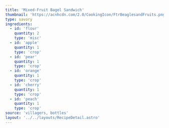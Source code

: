 ```yaml
---
title: 'Mixed-Fruit Bagel Sandwich'
thumbnail: 'https://acnhcdn.com/2.0/CookingIcon/FtrBeaglesandFruits.png'
type: savory
ingredients:
  - id: 'flour'
    quantity: 2
    type: 'misc'
  - id: 'apple'
    quantity: 1
    type: 'crop'
  - id: 'pear'
    quantity: 1
    type: 'crop'
  - id: 'orange'
    quantity: 1
    type: 'crop'
  - id: 'cherry'
    quantity: 1
    type: 'crop'
  - id: 'peach'
    quantity: 1
    type: 'crop'
source: 'villagers, bottles'
layout: '../../layouts/RecipeDetail.astro'
---
```

